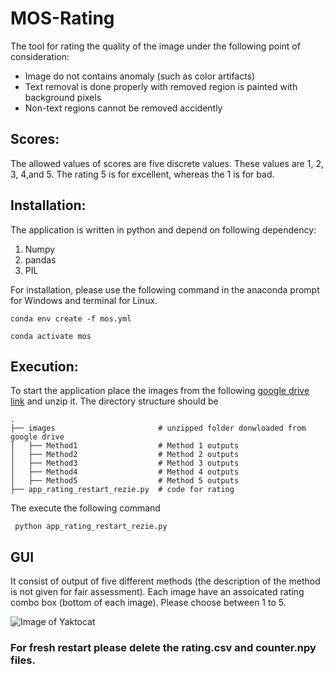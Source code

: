 # MOS-Rating
The tool for rating the quality of the image under the following point of consideration:

* Image do not contains anomaly (such as color artifacts)
* Text removal is done properly with removed region is painted with background pixels
* Non-text regions cannot be removed accidently 

## Scores: 
The allowed values of scores are five discrete values. These values are 1, 2, 3, 4,and 5. The rating 5 is for excellent, whereas the 1 is for bad.

## Installation:

The application is written in python and depend on following dependency:
1. Numpy
2. pandas
3. PIL

For installation, please use the following command in the anaconda prompt for Windows and terminal for Linux.


```conda env create -f mos.yml```

```conda activate mos```

## Execution:
To start the application place the images from the following [google drive link](https://drive.google.com/drive/folders/1PzC4oPg953FuzZvwnqquXFHQZDi9dnnI?usp=sharing) and unzip it. The directory structure should be 

    .
    ├── images                       # unzipped folder donwloaded from google drive 
    │   ├── Method1                  # Method 1 outputs
    │   ├── Method2                  # Method 2 outputs
    │   ├── Method3                  # Method 3 outputs
    │   ├── Method4                  # Method 4 outputs
    │   ├── Method5                  # Method 5 outputs
    ├── app_rating_restart_rezie.py  # code for rating 
    
The execute the following command

``` python app_rating_restart_rezie.py```

## GUI

It consist of output of five different methods (the description of the method is not given for fair assessment). Each image have an assoicated rating combo box (bottom of each image). Please choose between 1 to 5.

![Image of Yaktocat](gui.png)

### For fresh restart please delete the rating.csv and counter.npy files. 





